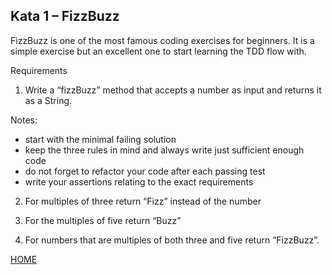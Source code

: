 ## Kata 1 – FizzBuzz

FizzBuzz is one of the most famous coding exercises for beginners. It is a simple exercise but an excellent one to start
learning the TDD flow with.

Requirements

1. Write a “fizzBuzz” method that accepts a number as input and returns it as a String.

Notes:

* start with the minimal failing solution
* keep the three rules in mind and always write just sufficient enough code
* do not forget to refactor your code after each passing test
* write your assertions relating to the exact requirements

2. For multiples of three return “Fizz” instead of the number

3. For the multiples of five return “Buzz”

4. For numbers that are multiples of both three and five return “FizzBuzz”.


[HOME](../../../README.md)